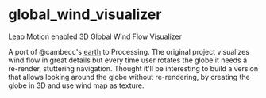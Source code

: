 global_wind_visualizer
===========================

Leap Motion enabled 3D Global Wind Flow Visualizer 

A port of @cambecc's [earth] to Processing. The original project visualizes wind flow in great details but every time user rotates the globe it needs a re-render, stuttering navigation. Thought it'll be interesting to build a version that allows looking around the globe without re-rendering, by creating the globe in 3D and use wind map as texture.

[earth]:https://github.com/cambecc/earth
